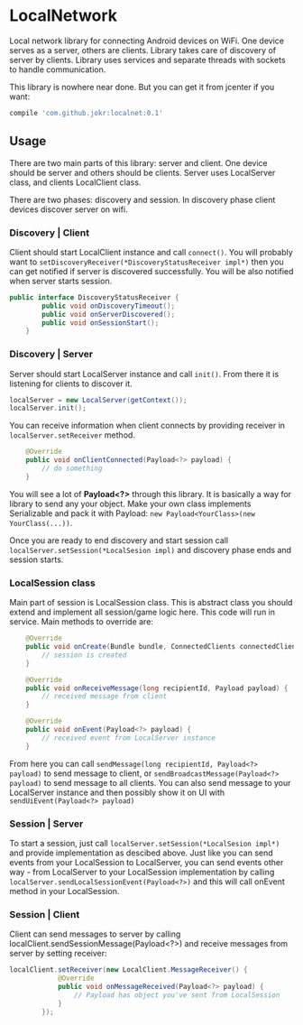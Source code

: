 # LocalNetwork
Local network library for connecting Android devices on WiFi. One device serves as a server, others are clients. Library takes care of
discovery of server by clients. Library uses services and separate threads with sockets to handle communication.

This library is nowhere near done. But you can get it from jcenter if you want: 
```groovy
compile 'com.github.jokr:localnet:0.1'
```

## Usage
There are two main parts of this library: server and client. One device should be server and others should be clients.
Server uses LocalServer class, and clients LocalClient class.

There are two phases: discovery and session. In discovery phase client devices discover server on wifi.

### Discovery | Client
Client should start LocalClient instance and call `connect()`. You will probably want to `setDiscoveryReceiver(*DiscoveryStatusReceiver impl*)`
then you can get notified if server is discovered successfully. You will be also notified when server starts session.
```java
public interface DiscoveryStatusReceiver {
        public void onDiscoveryTimeout();
        public void onServerDiscovered();
        public void onSessionStart();
    }
```

### Discovery | Server
Server should start LocalServer instance and call `init()`. From there it is listening for clients to discover it.
```java
localServer = new LocalServer(getContext());
localServer.init();
```
You can receive information when client connects by providing receiver in `localServer.setReceiver` method. 
```java
    @Override
    public void onClientConnected(Payload<?> payload) {
        // do something
    }
```
You will see a lot of **Payload<?>** through this library. It is basically a way for library to send any your object.
Make your own class implements Serializable and pack it with Payload: `new Payload<YourClass>(new YourClass(...))`.

Once you are ready to end discovery and start session call `localServer.setSession(*LocalSesion impl)` and discovery phase ends and session starts.

### LocalSession class
Main part of session is LocalSession class. This is abstract class you should extend and implement all session/game logic here. This code will
run in service. Main methods to override are:
```java
    @Override
    public void onCreate(Bundle bundle, ConnectedClients connectedClients){
        // session is created
    }

    @Override
    public void onReceiveMessage(long recipientId, Payload payload) {
        // received message from client
    }

    @Override
    public void onEvent(Payload<?> payload) {
        // received event from LocalServer instance
    }
```
From here you can call `sendMessage(long recipientId, Payload<?> payload)` to send message to client, or `sendBroadcastMessage(Payload<?> payload)` to send message to all clients.
You can also send message to your LocalServer instance and then possibly show it on UI with `sendUiEvent(Payload<?> payload)`

### Session | Server
To start a session, just call `localServer.setSession(*LocalSesion impl*)` and provide implementation as descibed above.
Just like you can send events from your LocalSession to LocalServer, you can send events other way - from LocalServer to your LocalSession implementation by calling `localServer.sendLocalSessionEvent(Payload<?>)` and this will call
onEvent method in your LocalSession.

### Session | Client
Client can send messages to server by calling localClient.sendSessionMessage(Payload<?>) and receive messages from server by setting receiver:
```java
localClient.setReceiver(new LocalClient.MessageReceiver() {
            @Override
            public void onMessageReceived(Payload<?> payload) {
                // Payload has object you've sent from LocalSession
            }
        });
```
